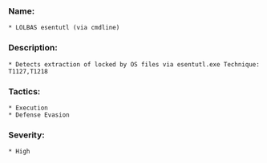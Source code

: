 ### Name:
    * LOLBAS esentutl (via cmdline) 
### Description:
    * Detects extraction of locked by OS files via esentutl.exe Technique: T1127,T1218
### Tactics:
    * Execution
    * Defense Evasion
### Severity:
    * High
